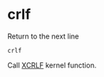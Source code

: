 # crlf

Return to the next line

```ca65
crlf
```

Call [XCRLF](../../../kernel/primitives/XCRLF/) kernel function.
